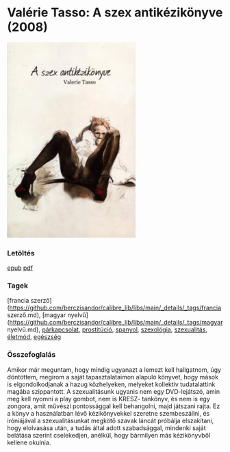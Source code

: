 # <a name="id_907">Valérie Tasso: A szex antikézikönyve (2008)</a>
<img src="https://github.com/BercziSandor/calibre_lib/raw/main/libs/main/Valerie%20Tasso/A%20szex%20antikezikonyve%20%28907%29/cover.jpg" alt="cover" width="300"/>

### Letöltés
[epub](https://github.com/BercziSandor/calibre_lib/raw/main/libs/main/Valerie%20Tasso/A%20szex%20antikezikonyve%20%28907%29/A%20szex%20antikezikonyve%20-%20Valerie%20Tasso.epub) 
 [pdf](https://github.com/BercziSandor/calibre_lib/raw/main/libs/main/Valerie%20Tasso/A%20szex%20antikezikonyve%20%28907%29/A%20szex%20antikezikonyve%20-%20Valerie%20Tasso.pdf)

### Tagek
[francia szerző](https://github.com/berczisandor/calibre_lib/libs/main/_details/_tags/francia szerző.md), [magyar nyelvű](https://github.com/berczisandor/calibre_lib/libs/main/_details/_tags/magyar nyelvű.md), [párkapcsolat](https://github.com/berczisandor/calibre_lib/libs/main/_details/_tags/párkapcsolat.md), [prostitúció](https://github.com/berczisandor/calibre_lib/libs/main/_details/_tags/prostitúció.md), [spanyol](https://github.com/berczisandor/calibre_lib/libs/main/_details/_tags/spanyol.md), [szexológia](https://github.com/berczisandor/calibre_lib/libs/main/_details/_tags/szexológia.md), [szexualitás](https://github.com/berczisandor/calibre_lib/libs/main/_details/_tags/szexualitás.md), [életmód](https://github.com/berczisandor/calibre_lib/libs/main/_details/_tags/életmód.md), [egészség](https://github.com/berczisandor/calibre_lib/libs/main/_details/_tags/egészség.md)

### Összefoglalás
<div>
<p>Amikor már meguntam, hogy mindig ugyanazt a lemezt kell hallgatnom, úgy döntöttem, megírom a saját tapasztalataimon alapuló könyvet, hogy mások is elgondolkodjanak a hazug közhelyeken, melyeket kollektív tudatalattink magába szippantott. A szexualitásunk ugyanis nem egy DVD-lejátszó, amin meg kell nyomni a play gombot, nem is KRESZ- tankönyv, és nem is egy zongora, amit művészi pontossággal kell behangolni, majd játszani rajta. Ez a könyv a használatban lévő kézikönyvekkel szeretne szembeszállni, és iróniájával a szexualitásunkat megkötő szavak láncát próbálja elszakítani, hogy elolvasása után, a tudás által adott szabadsággal, mindenki saját belátása szerint cselekedjen, anélkül, hogy bármilyen más kézikönyvből kellene okulnia.</p></div>



